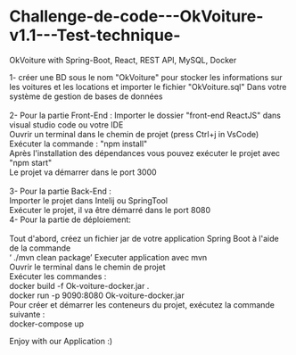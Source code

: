 # Challenge-de-code---OkVoiture-v1.1---Test-technique-
OkVoiture with Spring-Boot, React, REST API, MySQL, Docker

1-	créer une BD sous le nom "OkVoiture" pour stocker les informations sur les voitures et les locations et importer le fichier "OkVoiture.sql" Dans votre système de gestion de bases de données </br></br>
2-	Pour la partie Front-End :
Importer le dossier "front-end ReactJS" dans visual studio code ou votre IDE</br>
Ouvrir un terminal dans le chemin de projet (press Ctrl+j in VsCode)</br>
 Exécuter la commande : "npm install"</br>
Après l'installation des dépendances vous pouvez exécuter le projet avec "npm start"	</br>
Le projet va démarrer dans le port 3000</br></br>
3-	Pour la partie Back-End :</br>
Importer le projet dans Intelij ou SpringTool</br>
Exécuter le projet, il va être démarré dans le port 8080</br>
4-	Pour la partie de déploiement:</br></br>
Tout d'abord, créez un fichier jar de votre application Spring Boot à l'aide de la commande </br>
‘ ./mvn clean package’
Executer application avec mvn</br>
Ouvrir le terminal dans le chemin de projet </br>
Exécuter les  commandes : </br>
docker build -f Ok-voiture-docker.jar . </br>
docker run -p 9090:8080 Ok-voiture-docker.jar </br>
Pour créer et démarrer les conteneurs du projet, exécutez la commande suivante : </br>
docker-compose up</br> 

Enjoy with our Application :)
